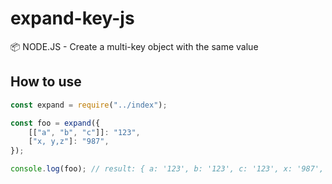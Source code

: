 # expand-key-js

📦 NODE.JS - Create a multi-key object with the same value

## How to use

```js
const expand = require("../index");

const foo = expand({
    [["a", "b", "c"]]: "123",
    ["x, y,z"]: "987",
});

console.log(foo); // result: { a: '123', b: '123', c: '123', x: '987', y: '987', z: '987' }
```
